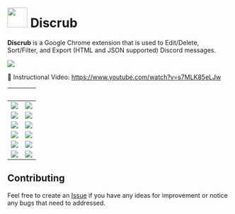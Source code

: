 
# <img width="45px" src="https://github.com/prathercc/discrub-ext/raw/master/public/discrub2.png"> Discrub

**Discrub** is a Google Chrome extension that is used to Edit/Delete, Sort/Filter, and Export (HTML and JSON supported) Discord messages.

<a href="https://chrome.google.com/webstore/detail/discrub/plhdclenpaecffbcefjmpkkbdpkmhhbj"><img src="https://img.shields.io:/chrome-web-store/users/plhdclenpaecffbcefjmpkkbdpkmhhbj?style=plastic&label=Discrub on Chrome&logo=javascript&logoColor=38bdae&color=1a1b27&labelColor=404040"></a>

📼 Instructional Video: https://www.youtube.com/watch?v=s7MLK85eLJw

‎             |  ‎
:-------------------------:|:-------------------------:
![](https://raw.githubusercontent.com/prathercc/discrub-ext/master/discrub_screenshots/z2.png)  |  ![](https://raw.githubusercontent.com/prathercc/discrub-ext/master/discrub_screenshots/z3.png)
![](https://raw.githubusercontent.com/prathercc/discrub-ext/master/discrub_screenshots/z4.png)  |  ![](https://raw.githubusercontent.com/prathercc/discrub-ext/master/discrub_screenshots/z5.png)
![](https://raw.githubusercontent.com/prathercc/discrub-ext/master/discrub_screenshots/z6.png)  |  ![](https://raw.githubusercontent.com/prathercc/discrub-ext/master/discrub_screenshots/z7.png)
![](https://raw.githubusercontent.com/prathercc/discrub-ext/master/discrub_screenshots/z8.png)  |  ![](https://raw.githubusercontent.com/prathercc/discrub-ext/master/discrub_screenshots/z9.png)
![](https://raw.githubusercontent.com/prathercc/discrub-ext/master/discrub_screenshots/z11.png)  |  ![](https://raw.githubusercontent.com/prathercc/discrub-ext/master/discrub_screenshots/z12.png)
![](https://raw.githubusercontent.com/prathercc/discrub-ext/master/discrub_screenshots/z13.png)  |  ![](https://raw.githubusercontent.com/prathercc/discrub-ext/master/discrub_screenshots/z14.png)    

## Contributing

Feel free to create an [Issue](https://github.com/prathercc/discrub-ext/issues) if you have any ideas for improvement or notice any bugs that need to addressed.
